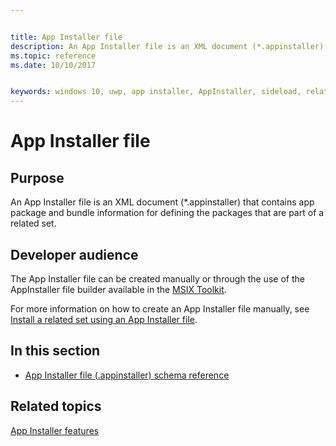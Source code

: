 ```yaml
---


title: App Installer file
description: An App Installer file is an XML document (*.appinstaller) that contains app package and bundle information for defining the packages that are part of a related set.
ms.topic: reference
ms.date: 10/10/2017


keywords: windows 10, uwp, app installer, AppInstaller, sideload, related set, optional packages
---
```


# App Installer file

## Purpose

An App Installer file is an XML document (*.appinstaller) that contains app package and bundle information for defining the packages that are part of a related set.

## Developer audience

The App Installer file can be created manually or through the use of the AppInstaller file builder available in the [MSIX Toolkit](https://aka.ms/msixtoolkit).

For more information on how to create an App Installer file manually, see [Install a related set using an App Installer file](/windows/uwp/packaging/install-related-set).

## In this section

-   [App Installer file (.appinstaller) schema reference](schema-root.md)

## Related topics
[App Installer features](/windows/uwp/packaging/appinstaller-root)
